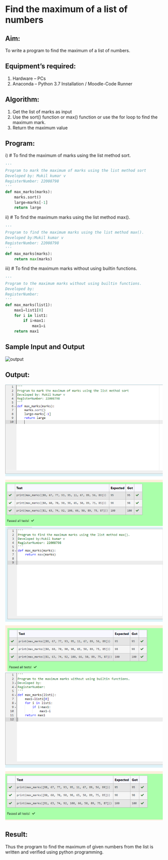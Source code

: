 # Find the maximum of a list of numbers
## Aim:
To write a program to find the maximum of a list of numbers.
## Equipment’s required:
1.	Hardware – PCs
2.	Anaconda – Python 3.7 Installation / Moodle-Code Runner
## Algorithm:
1.	Get the list of marks as input
2.	Use the sort() function or max() function or use the for loop to find the maximum mark.
3.	Return the maximum value
## Program:

i)	# To find the maximum of marks using the list method sort.
```python
''' 
Program to mark the maximum of marks using the list method sort
Developed by: Mukil kumar v 
RegisterNumber: 22008798
'''
def max_marks(marks):
    marks.sort()
    large=marks[-1]
    return large
```
ii)	# To find the maximum marks using the list method max().
```python
''' 
Program to find the maximum marks using the list method max().
Developed by:Mukil kumar v 
RegisterNumber: 22008798
'''
def max_marks(marks):
    return max(marks)
```
iii) # To find the maximum marks without using builtin functions.
```python
''' 
Program to the maximum marks without using builtin functions.
Developed by: 
RegisterNumber: 
'''
def max_marks(list1):
    max1=list1[0]
    for i in list1:
        if i>max1:
            max1=i
    return max1
```
## Sample Input and Output
![output](./img/max_marks1.jpg) 

## Output:
![output](./img/Screenshot_20230118_112238.png)
![output](./img/Screenshot_20230118_112256.png)
![output](./img/Screenshot_20230118_112307.png)
## Result:
Thus the program to find the maximum of given numbers from the list is written and verified using python programming.